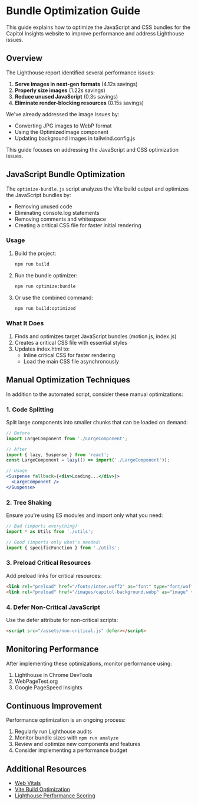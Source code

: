 # Bundle Optimization Guide

This guide explains how to optimize the JavaScript and CSS bundles for the Capitol Insights website to improve performance and address Lighthouse issues.

## Overview

The Lighthouse report identified several performance issues:

1. **Serve images in next-gen formats** (4.12s savings)
2. **Properly size images** (1.22s savings)
3. **Reduce unused JavaScript** (0.3s savings)
4. **Eliminate render-blocking resources** (0.15s savings)

We've already addressed the image issues by:
- Converting JPG images to WebP format
- Using the OptimizedImage component
- Updating background images in tailwind.config.js

This guide focuses on addressing the JavaScript and CSS optimization issues.

## JavaScript Bundle Optimization

The `optimize-bundle.js` script analyzes the Vite build output and optimizes the JavaScript bundles by:
- Removing unused code
- Eliminating console.log statements
- Removing comments and whitespace
- Creating a critical CSS file for faster initial rendering

### Usage

1. Build the project:
   ```bash
   npm run build
   ```

2. Run the bundle optimizer:
   ```bash
   npm run optimize:bundle
   ```

3. Or use the combined command:
   ```bash
   npm run build:optimized
   ```

### What It Does

1. Finds and optimizes target JavaScript bundles (motion.js, index.js)
2. Creates a critical CSS file with essential styles
3. Updates index.html to:
   - Inline critical CSS for faster rendering
   - Load the main CSS file asynchronously

## Manual Optimization Techniques

In addition to the automated script, consider these manual optimizations:

### 1. Code Splitting

Split large components into smaller chunks that can be loaded on demand:

```jsx
// Before
import LargeComponent from './LargeComponent';

// After
import { lazy, Suspense } from 'react';
const LargeComponent = lazy(() => import('./LargeComponent'));

// Usage
<Suspense fallback={<div>Loading...</div>}>
  <LargeComponent />
</Suspense>
```

### 2. Tree Shaking

Ensure you're using ES modules and import only what you need:

```jsx
// Bad (imports everything)
import * as Utils from './utils';

// Good (imports only what's needed)
import { specificFunction } from './utils';
```

### 3. Preload Critical Resources

Add preload links for critical resources:

```html
<link rel="preload" href="/fonts/inter.woff2" as="font" type="font/woff2" crossorigin>
<link rel="preload" href="/images/capitol-background.webp" as="image" type="image/webp">
```

### 4. Defer Non-Critical JavaScript

Use the defer attribute for non-critical scripts:

```html
<script src="/assets/non-critical.js" defer></script>
```

## Monitoring Performance

After implementing these optimizations, monitor performance using:

1. Lighthouse in Chrome DevTools
2. WebPageTest.org
3. Google PageSpeed Insights

## Continuous Improvement

Performance optimization is an ongoing process:

1. Regularly run Lighthouse audits
2. Monitor bundle sizes with `npm run analyze`
3. Review and optimize new components and features
4. Consider implementing a performance budget

## Additional Resources

- [Web Vitals](https://web.dev/vitals/)
- [Vite Build Optimization](https://vitejs.dev/guide/build.html)
- [Lighthouse Performance Scoring](https://developer.chrome.com/docs/lighthouse/performance/performance-scoring/)